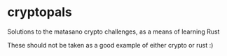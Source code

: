 cryptopals
==========

Solutions to the matasano crypto challenges, as a means of learning Rust

These should not be taken as a good example of either crypto or rust :)
